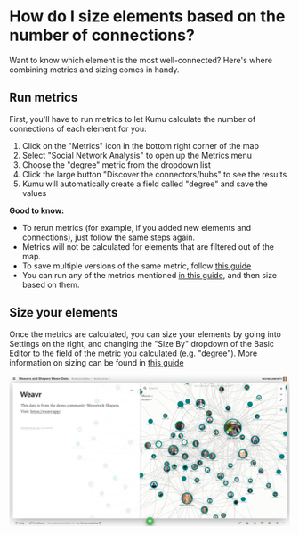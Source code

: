# How do I size elements based on the number of connections?
Want to know which element is the most well-connected? 
Here's where combining metrics and sizing comes in handy. 

## Run metrics

First, you'll have to run metrics to let Kumu calculate the number of connections of each element for you:

1. Click on the "Metrics" icon in the bottom right corner of the map
2. Select "Social Network Analysis" to open up the Metrics menu
3. Choose the "degree" metric from the dropdown list
4. Click the large button "Discover the connectors/hubs" to see the results
5. Kumu will automatically create a field called "degree" and save the values

**Good to know:**

- To rerun metrics (for example, if you added new elements and connections), just follow the same steps again.
- Metrics will not be calculated for elements that are filtered out of the map.
- To save multiple versions of the same metric, follow [this guide](/guides/metrics.md#saving-multiple-versions-of-a-single-metric)
- You can run any of the metrics mentioned [in this guide](/guides/metrics.md#sna-metrics), and then size based on them.

## Size your elements

Once the metrics are calculated, you can size your elements by going into Settings on the right, and changing the "Size By" dropdown of the Basic Editor to the field of the metric you calculated (e.g. "degree").
More information on sizing can be found in [this guide](/guides/data-driven-decorations.md#size-by)


![size by metric](/images/Size-by-metrics.png)
